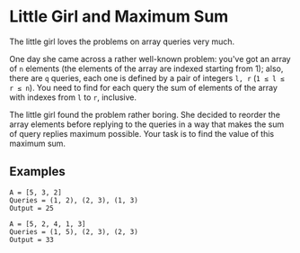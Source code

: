 # Little Girl and Maximum Sum

The little girl loves the problems on array queries very much.

One day she came across a rather well-known problem: you've got an array of `n`
elements (the elements of the array are indexed starting from 1); also, there are `q` queries, each one is defined by a pair of integers `l, r` (`1 ≤ l ≤ r ≤ n`). You need to find for each query the sum of elements of the array with indexes from `l` to `r`, inclusive.

The little girl found the problem rather boring. She decided to reorder the array elements before replying to the queries in a way that makes the sum of query replies maximum possible. Your task is to find the value of this maximum sum.

## Examples
```
A = [5, 3, 2]
Queries = (1, 2), (2, 3), (1, 3)
Output = 25
```
```
A = [5, 2, 4, 1, 3]
Queries = (1, 5), (2, 3), (2, 3)
Output = 33
```